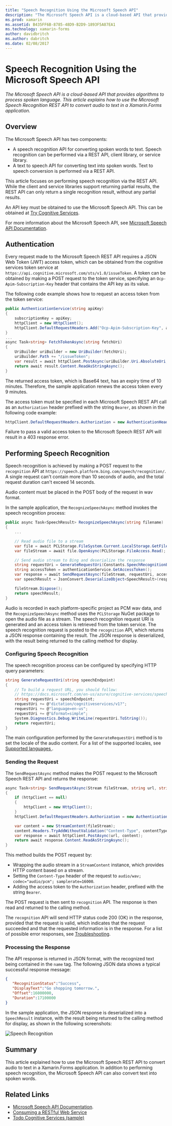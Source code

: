 ```yaml
---
title: "Speech Recognition Using the Microsoft Speech API"
description: "The Microsoft Speech API is a cloud-based API that provides algorithms to process spoken language. This article explains how to use the Microsoft Speech Recognition REST API to convert audio to text in a Xamarin.Forms application."
ms.prod: xamarin
ms.assetid: B435FF6B-8785-48D9-B2D9-1893F5A87EA1
ms.technology: xamarin-forms
author: davidbritch
ms.author: dabritch
ms.date: 02/08/2017
---
```


# Speech Recognition Using the Microsoft Speech API

_The Microsoft Speech API is a cloud-based API that provides algorithms to process spoken language. This article explains how to use the Microsoft Speech Recognition REST API to convert audio to text in a Xamarin.Forms application._

## Overview

The Microsoft Speech API has two components:

- A speech recognition API for converting spoken words to text. Speech recognition can be performed via a REST API, client library, or service library.
- A text to speech API for converting text into spoken words. Text to speech conversion is performed via a REST API.

This article focuses on performing speech recognition via the REST API. While the client and service libraries support returning partial results, the REST API can only return a single recognition result, without any partial results.

An API key must be obtained to use the Microsoft Speech API. This can be obtained at [Try Cognitive Services](https://azure.microsoft.com/try/cognitive-services/).

For more information about the Microsoft Speech API, see [Microsoft Speech API Documentation](/azure/cognitive-services/speech/home/).

## Authentication

Every request made to the Microsoft Speech REST API requires a JSON Web Token (JWT) access token, which can be obtained from the cognitive services token service at `https://api.cognitive.microsoft.com/sts/v1.0/issueToken`. A token can be obtained by making a POST request to the token service, specifying an `Ocp-Apim-Subscription-Key` header that contains the API key as its value.

The following code example shows how to request an access token from the token service:

```csharp
public AuthenticationService(string apiKey)
{
    subscriptionKey = apiKey;
    httpClient = new HttpClient();
    httpClient.DefaultRequestHeaders.Add("Ocp-Apim-Subscription-Key", apiKey);
}
...
async Task<string> FetchTokenAsync(string fetchUri)
{
    UriBuilder uriBuilder = new UriBuilder(fetchUri);
    uriBuilder.Path += "/issueToken";
    var result = await httpClient.PostAsync(uriBuilder.Uri.AbsoluteUri, null);
    return await result.Content.ReadAsStringAsync();
}
```

The returned access token, which is Base64 text, has an expiry time of 10 minutes. Therefore, the sample application renews the access token every 9 minutes.

The access token must be specified in each Microsoft Speech REST API call as an `Authorization` header prefixed with the string `Bearer`, as shown in the following code example:

```csharp
httpClient.DefaultRequestHeaders.Authorization = new AuthenticationHeaderValue("Bearer", bearerToken);
```

Failure to pass a valid access token to the Microsoft Speech REST API will result in a 403 response error.

## Performing Speech Recognition

Speech recognition is achieved by making a POST request to the `recognition` API at `https://speech.platform.bing.com/speech/recognition/`. A single request can't contain more than 10 seconds of audio, and the total request duration can't exceed 14 seconds.

Audio content must be placed in the POST body of the request in wav format.

In the sample application, the `RecognizeSpeechAsync` method invokes the speech recognition process:

```csharp
public async Task<SpeechResult> RecognizeSpeechAsync(string filename)
{
    ...

	// Read audio file to a stream
	var file = await PCLStorage.FileSystem.Current.LocalStorage.GetFileAsync(filename);
	var fileStream = await file.OpenAsync(PCLStorage.FileAccess.Read);

	// Send audio stream to Bing and deserialize the response
	string requestUri = GenerateRequestUri(Constants.SpeechRecognitionEndpoint);
	string accessToken = authenticationService.GetAccessToken();
	var response = await SendRequestAsync(fileStream, requestUri, accessToken, Constants.AudioContentType);
	var speechResult = JsonConvert.DeserializeObject<SpeechResult>(response);

	fileStream.Dispose();
	return speechResult;
}
```

Audio is recorded in each platform-specific project as PCM wav data, and the `RecognizeSpeechAsync` method uses the `PCLStorage` NuGet package to open the audio file as a stream. The speech recognition request URI is generated and an access token is retrieved from the token service. The speech recognition request is posted to the `recognition` API, which returns a JSON response containing the result. The JSON response is deserialized, with the result being returned to the calling method for display.

### Configuring Speech Recognition

The speech recognition process can be configured by specifying HTTP query parameters:

```csharp
string GenerateRequestUri(string speechEndpoint)
{
    // To build a request URL, you should follow:
    // https://docs.microsoft.com/en-us/azure/cognitive-services/speech/getstarted/getstartedrest
    string requestUri = speechEndpoint;
    requestUri += @"dictation/cognitiveservices/v1?";
    requestUri += @"language=en-us";
    requestUri += @"&format=simple";
    System.Diagnostics.Debug.WriteLine(requestUri.ToString());
    return requestUri;
}
```

The main configuration performed by the `GenerateRequestUri` method is to set the locale of the audio content. For a list of the supported locales, see [Supported languages ](/azure/cognitive-services/speech/api-reference-rest/supportedlanguages/).

### Sending the Request

The `SendRequestAsync` method makes the POST request to the Microsoft Speech REST API and returns the response:

```csharp
async Task<string> SendRequestAsync(Stream fileStream, string url, string bearerToken, string contentType)
{
    if (httpClient == null)
    {
        httpClient = new HttpClient();
    }
    httpClient.DefaultRequestHeaders.Authorization = new AuthenticationHeaderValue("Bearer", bearerToken);

    var content = new StreamContent(fileStream);
    content.Headers.TryAddWithoutValidation("Content-Type", contentType);
    var response = await httpClient.PostAsync(url, content);
    return await response.Content.ReadAsStringAsync();
}
```

This method builds the POST request by:

- Wrapping the audio stream in a `StreamContent` instance, which provides HTTP content based on a stream.
- Setting the `Content-Type` header of the request to `audio/wav; codec="audio/pcm"; samplerate=16000`.
- Adding the access token to the `Authorization` header, prefixed with the string `Bearer`.

The POST request is then sent to `recognition` API. The response is then read and returned to the calling method.

The `recognition` API will send HTTP status code 200 (OK) in the response, provided that the request is valid, which indicates that the request succeeded and that the requested information is in the response. For a list of possible error responses, see [Troubleshooting](/azure/cognitive-services/speech/troubleshooting).

### Processing the Response

The API response is returned in JSON format, with the recognized text being contained in the `name` tag. The following JSON data shows a typical successful response message:

```json
{  
   "RecognitionStatus":"Success",
   "DisplayText":"Go shopping tomorrow.",
   "Offset":16000000,
   "Duration":17100000
}
```

In the sample application, the JSON response is deserialized into a `SpeechResult` instance, with the result being returned to the calling method for display, as shown in the following screenshots:

![](speech-recognition-images/speech-recognition.png "Speech Recognition")

## Summary

This article explained how to use the Microsoft Speech REST API to convert audio to text in a Xamarin.Forms application. In addition to performing speech recognition, the Microsoft Speech API can also convert text into spoken words.

## Related Links

- [Microsoft Speech API Documentation](/azure/cognitive-services/speech/home/).
- [Consuming a RESTful Web Service](~/xamarin-forms/data-cloud/consuming/rest.md)
- [Todo Cognitive Services (sample)](https://developer.xamarin.com/samples/xamarin-forms/WebServices/TodoCognitiveServices/)
